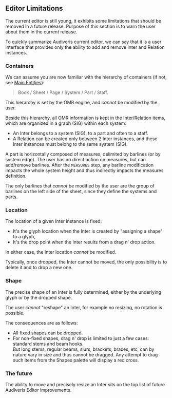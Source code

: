 ## Editor Limitations

The current editor is still young, it exhibits some limitations that should be removed in a future
release.
Purpose of this section is to warn the user about them in the current release.

To quickly summarize Audiveris current editor, we can say that it is a user interface that provides
only the ability to add and remove Inter and Relation instances.

### Containers

We can assume you are now familiar with the  hierarchy of containers
(if not, see [Main Entities](../main/entities.md)):

> Book / Sheet / Page / System / Part / Staff.

This hierarchy is set by the OMR engine, and _cannot_ be modified by the user.

Beside this hierarchy, all OMR information is kept in the Inter/Relation items, which are organized
in a graph (SIG) within each system:

* An Inter belongs to a system (SIG), to a part and often to a staff.
* A Relation can be created only between 2 Inter instances, and these Inter instances must belong to
the same system (SIG).

A part is horizontally composed of measures, delimited by barlines (or by system edge).
The user has no direct action on measures, but can add/remove barlines.
After the `MEASURES` step, any barline modification impacts the whole system height and thus
indirectly impacts the measures definition.

The only barlines that _cannot_ be modified by the user are the group of barlines on the left side
of the sheet, since they define the systems and parts.

### Location

The location of a given Inter instance is fixed:

* It's the glyph location when the Inter is created by "assigning a shape" to a glyph,
* It's the drop point when the Inter results from a drag n' drop action.

In either case, the Inter location _cannot_ be modified.

Typically, once dropped, the Inter cannot be moved, the only possibility is to delete it and
to drop a new one.

### Shape

The precise shape of an Inter is fully determined, either by the underlying glyph or by the dropped
shape.

The user _cannot_ "reshape" an Inter, for example no resizing, no rotation is possible.

The consequences are as follows:

* All fixed shapes can be dropped.
* For non-fixed shapes, drag n' drop is limited to just a few cases: standard stems and beam hooks.  
But long stems, regular beams, slurs, brackets, braces, etc, can by nature vary in size and thus
cannot be dragged.
Any attempt to drag such items from the Shapes palette will display a red cross.

### The future

The ability to move and precisely resize an Inter sits on the top list of future Audiveris Editor
improvements.
